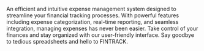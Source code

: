 An efficient and intuitive expense management system designed to streamline your financial tracking processes. With powerful features including expense categorization, real-time reporting, and seamless integration, managing expenses has never been easier. Take control of your finances and stay organized with our user-friendly interface. Say goodbye to tedious spreadsheets and hello to FINTRACK.
